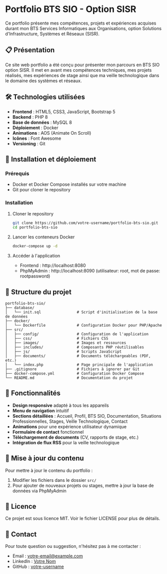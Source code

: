 # Portfolio BTS SIO - Option SISR

Ce portfolio présente mes compétences, projets et expériences acquises durant mon BTS Services Informatiques aux Organisations, option Solutions d'Infrastructure, Systèmes et Réseaux (SISR).

## 📋 Présentation

Ce site web portfolio a été conçu pour présenter mon parcours en BTS SIO option SISR. Il met en avant mes compétences techniques, mes projets réalisés, mes expériences de stage ainsi que ma veille technologique dans le domaine des systèmes et réseaux.

## 🛠️ Technologies utilisées

- **Frontend** : HTML5, CSS3, JavaScript, Bootstrap 5
- **Backend** : PHP 8
- **Base de données** : MySQL 8
- **Déploiement** : Docker
- **Animations** : AOS (Animate On Scroll)
- **Icônes** : Font Awesome
- **Versioning** : Git

## 🚀 Installation et déploiement

### Prérequis
- Docker et Docker Compose installés sur votre machine
- Git pour cloner le repository

### Installation

1. Cloner le repository
   ```bash
   git clone https://github.com/votre-username/portfolio-bts-sio.git
   cd portfolio-bts-sio
   ```

2. Lancer les conteneurs Docker
   ```bash
   docker-compose up -d
   ```

3. Accéder à l'application
   - Frontend : http://localhost:8080
   - PhpMyAdmin : http://localhost:8090 (utilisateur: root, mot de passe: rootpassword)

## 📂 Structure du projet

```
portfolio-bts-sio/
├── database/
│   └── init.sql                # Script d'initialisation de la base de données
├── docker/
│   └── Dockerfile              # Configuration Docker pour PHP/Apache
├── src/
│   ├── config/                 # Configuration de l'application
│   ├── css/                    # Fichiers CSS
│   ├── images/                 # Images et ressources
│   ├── includes/               # Composants PHP réutilisables
│   ├── js/                     # Scripts JavaScript
│   ├── documents/              # Documents téléchargeables (PDF, etc.)
│   └── index.php               # Page principale de l'application
├── .gitignore                  # Fichiers à ignorer par Git
├── docker-compose.yml          # Configuration Docker Compose
└── README.md                   # Documentation du projet
```

## 📱 Fonctionnalités

- **Design responsive** adapté à tous les appareils
- **Menu de navigation** intuitif
- **Sections détaillées** : Accueil, Profil, BTS SIO, Documentation, Situations Professionnelles, Stages, Veille Technologique, Contact
- **Animations** pour une expérience utilisateur dynamique
- **Formulaire de contact** fonctionnel
- **Téléchargement de documents** (CV, rapports de stage, etc.)
- **Intégration de flux RSS** pour la veille technologique

## 🔄 Mise à jour du contenu

Pour mettre à jour le contenu du portfolio :

1. Modifier les fichiers dans le dossier `src/`
2. Pour ajouter de nouveaux projets ou stages, mettre à jour la base de données via PhpMyAdmin

## 📝 Licence

Ce projet est sous licence MIT. Voir le fichier LICENSE pour plus de détails.

## 📧 Contact

Pour toute question ou suggestion, n'hésitez pas à me contacter :
- Email : votre-email@example.com
- LinkedIn : [Votre Nom](https://linkedin.com/in/votre-profil)
- GitHub : [votre-username](https://github.com/votre-username)
